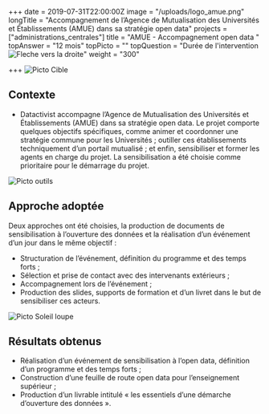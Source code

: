 +++
date = 2019-07-31T22:00:00Z
image = "/uploads/logo_amue.png"
longTitle = "Accompagnement de l’Agence de Mutualisation des Universités et Établissements (AMUE) dans sa stratégie open data"
projects = ["administrations_centrales"]
title = "AMUE - Accompagnement open data "
topAnswer = "12 mois"
topPicto = ""
topQuestion = "Durée de l'intervention ![Fleche vers la droite](/images/white-dotted-arrow.svg)"
weight = "300"

+++
![Picto Cible](/images/target.svg)

## Contexte

* Datactivist accompagne l’Agence de Mutualisation des Universités et Établissements (AMUE) dans sa stratégie open data. Le projet comporte quelques objectifs spécifiques, comme animer et coordonner une stratégie commune pour les Universités ; outiller ces établissements techniquement d’un portail mutualisé ; et enfin, sensibiliser et former les agents en charge du projet. La sensibilisation a été choisie comme prioritaire pour le démarrage du projet.

![Picto outils](/images/tools.svg)

## Approche adoptée

Deux approches ont été choisies, la production de documents de sensibilisation à l’ouverture des données et la réalisation d’un événement d’un jour dans le même objectif :

* Structuration de l’événement, définition du programme et des temps forts ;
* Sélection et prise de contact avec des intervenants extérieurs ;
* Accompagnement lors de l’événement ;
* Production des slides, supports de formation et d’un livret dans le but de sensibiliser ces acteurs.

![Picto Soleil loupe](/images/search-sun.svg)

## Résultats obtenus

* Réalisation d’un événement de sensibilisation à l’open data, définition d’un programme et des temps forts ;
* Construction d’une feuille de route open data pour l’enseignement supérieur ;
* Production d’un livrable intitulé « les essentiels d’une démarche d’ouverture des données ».